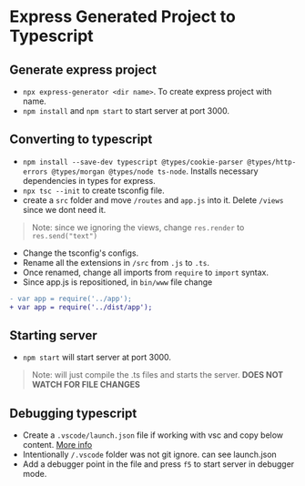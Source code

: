 # Express Generated Project to Typescript

## Generate express project
* `npx express-generator <dir name>`. To create express project with name.
* `npm install` and `npm start` to start server at port 3000.

## Converting to typescript
* `npm install --save-dev typescript @types/cookie-parser @types/http-errors @types/morgan @types/node ts-node`. Installs necessary dependencies in types for express.
* `npx tsc --init` to create tsconfig file.
* create a `src` folder and move `/routes` and `app.js` into it. Delete `/views` since we dont need it.
>Note: since we ignoring the views, change `res.render` to `res.send("text")`
* Change the tsconfig's configs.
* Rename all the extensions in `/src` from `.js` to `.ts`.
* Once renamed, change all imports from `require` to `import` syntax.
* Since app.js is repositioned, in `bin/www` file change 
```diff
- var app = require('../app');
+ var app = require('../dist/app');
```

## Starting server
* `npm start` will start server at port 3000.
>Note: will just compile the .ts files and starts the server. **DOES NOT WATCH FOR FILE CHANGES** 

## Debugging typescript
* Create a `.vscode/launch.json` file if working with vsc and copy below content. [More info](https://code.visualstudio.com/docs/typescript/typescript-debugging)
* Intentionally `/.vscode` folder was not git ignore. can see launch.json
* Add a debugger point in the file and press `f5` to start server in debugger mode.
